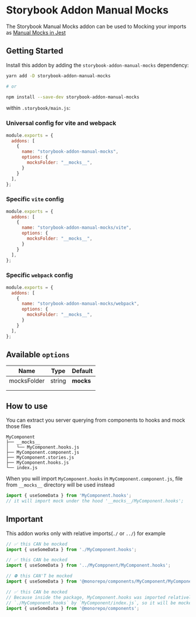# Storybook Addon Manual Mocks
The Storybook Manual Mocks addon can be used to Mocking your imports as [Manual Mocks in Jest](https://jestjs.io/docs/manual-mocks)

## Getting Started

Install this addon by adding the `storybook-addon-manual-mocks` dependency:

```sh
yarn add -D storybook-addon-manual-mocks

# or

npm install --save-dev storybook-addon-manual-mocks
```

within `.storybook/main.js`:


### Universal config for vite and webpack
```js
module.exports = {
  addons: [
    {
      name: "storybook-addon-manual-mocks",
      options: {
        mocksFolder: "__mocks__",
      }
    }
  ],
};
```

### Specific `vite` config
```js
module.exports = {
  addons: [
    {
      name: "storybook-addon-manual-mocks/vite",
      options: {
        mocksFolder: "__mocks__",
      }
    }
  ],
};
```

### Specific `webpack` config
```js
module.exports = {
  addons: [
    {
      name: "storybook-addon-manual-mocks/webpack",
      options: {
        mocksFolder: "__mocks__",
      }
    }
  ],
};
```


## Available `options`

| Name        | Type   | Default   |
|-------------|--------|-----------|
| mocksFolder | string | __mocks__ |
|             |        |           |
|             |        |           |


## How to use


You can extract you server querying from components to hooks and mock those files

```
MyComponent
├── __mocks__
│   └── MyComponent.hooks.js
├── MyComponent.component.js
├── MyComponent.stories.js
├── MyComponent.hooks.js
└── index.js
```


When you will import `MyComponent.hooks` in `MyComponent.component.js`, file from `__mocks__` directory will be used instead

```js
import { useSomeData } from 'MyComponent.hooks';
// it will import mock under the hood '__mocks__/MyComponent.hooks';
```


## Important

This addon works only with relative imports(`./` or `../`) for example
```js
// ✅ this CAN be mocked
import { useSomeData } from './MyComponent.hooks';

// ✅ this CAN be mocked
import { useSomeData } from '../MyComppnent/MyComponent.hooks';

// ⛔️ this CAN'T be mocked
import { useSomeData } from '@monorepo/components/MyComponent/MyComponent.hooks';

// ✅ this CAN be mocked
// Because inside the package, MyComponent.hooks was imported relatively
// `./MyComponent.hooks` by `MyComponent/index.js`, so it will be mocked correctly
import { useSomeData } from '@monorepo/components';
```
